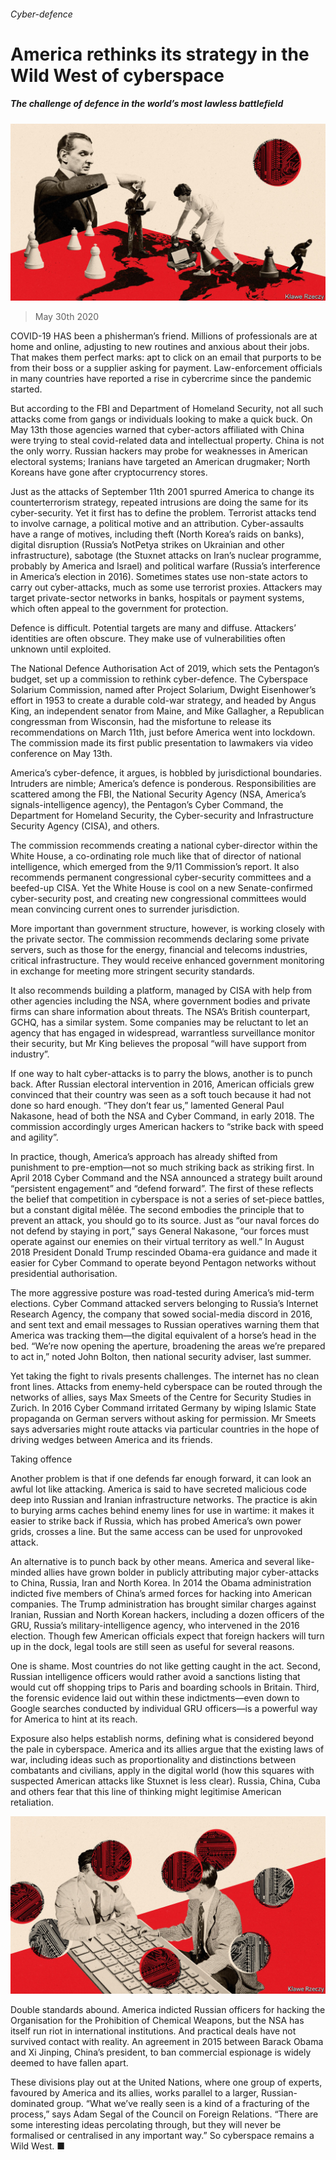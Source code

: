 ###### Cyber-defence

# America rethinks its strategy in the Wild West of cyberspace 

##### The challenge of defence in the world’s most lawless battlefield 

![image](images/20200530_USD001_0.jpg) 

> May 30th 2020 

COVID-19 HAS been a phisherman’s friend. Millions of professionals are at home and online, adjusting to new routines and anxious about their jobs. That makes them perfect marks: apt to click on an email that purports to be from their boss or a supplier asking for payment. Law-enforcement officials in many countries have reported a rise in cybercrime since the pandemic started.

But according to the FBI and Department of Homeland Security, not all such attacks come from gangs or individuals looking to make a quick buck. On May 13th those agencies warned that cyber-actors affiliated with China were trying to steal covid-related data and intellectual property. China is not the only worry. Russian hackers may probe for weaknesses in American electoral systems; Iranians have targeted an American drugmaker; North Koreans have gone after cryptocurrency stores.


Just as the attacks of September 11th 2001 spurred America to change its counterterrorism strategy, repeated intrusions are doing the same for its cyber-security. Yet it first has to define the problem. Terrorist attacks tend to involve carnage, a political motive and an attribution. Cyber-assaults have a range of motives, including theft (North Korea’s raids on banks), digital disruption (Russia’s NotPetya strikes on Ukrainian and other infrastructure), sabotage (the Stuxnet attacks on Iran’s nuclear programme, probably by America and Israel) and political warfare (Russia’s interference in America’s election in 2016). Sometimes states use non-state actors to carry out cyber-attacks, much as some use terrorist proxies. Attackers may target private-sector networks in banks, hospitals or payment systems, which often appeal to the government for protection.

Defence is difficult. Potential targets are many and diffuse. Attackers’ identities are often obscure. They make use of vulnerabilities often unknown until exploited.

The National Defence Authorisation Act of 2019, which sets the Pentagon’s budget, set up a commission to rethink cyber-defence. The Cyberspace Solarium Commission, named after Project Solarium, Dwight Eisenhower’s effort in 1953 to create a durable cold-war strategy, and headed by Angus King, an independent senator from Maine, and Mike Gallagher, a Republican congressman from Wisconsin, had the misfortune to release its recommendations on March 11th, just before America went into lockdown. The commission made its first public presentation to lawmakers via video conference on May 13th.

America’s cyber-defence, it argues, is hobbled by jurisdictional boundaries. Intruders are nimble; America’s defence is ponderous. Responsibilities are scattered among the FBI, the National Security Agency (NSA, America’s signals-intelligence agency), the Pentagon’s Cyber Command, the Department for Homeland Security, the Cyber-security and Infrastructure Security Agency (CISA), and others.

The commission recommends creating a national cyber-director within the White House, a co-ordinating role much like that of director of national intelligence, which emerged from the 9/11 Commission’s report. It also recommends permanent congressional cyber-security committees and a beefed-up CISA. Yet the White House is cool on a new Senate-confirmed cyber-security post, and creating new congressional committees would mean convincing current ones to surrender jurisdiction.

More important than government structure, however, is working closely with the private sector. The commission recommends declaring some private servers, such as those for the energy, financial and telecoms industries, critical infrastructure. They would receive enhanced government monitoring in exchange for meeting more stringent security standards.

It also recommends building a platform, managed by CISA with help from other agencies including the NSA, where government bodies and private firms can share information about threats. The NSA’s British counterpart, GCHQ, has a similar system. Some companies may be reluctant to let an agency that has engaged in widespread, warrantless surveillance monitor their security, but Mr King believes the proposal “will have support from industry”.

If one way to halt cyber-attacks is to parry the blows, another is to punch back. After Russian electoral intervention in 2016, American officials grew convinced that their country was seen as a soft touch because it had not done so hard enough. “They don’t fear us,” lamented General Paul Nakasone, head of both the NSA and Cyber Command, in early 2018. The commission accordingly urges American hackers to “strike back with speed and agility”.

In practice, though, America’s approach has already shifted from punishment to pre-emption—not so much striking back as striking first. In April 2018 Cyber Command and the NSA announced a strategy built around “persistent engagement” and “defend forward”. The first of these reflects the belief that competition in cyberspace is not a series of set-piece battles, but a constant digital mêlée. The second embodies the principle that to prevent an attack, you should go to its source. Just as “our naval forces do not defend by staying in port,” says General Nakasone, “our forces must operate against our enemies on their virtual territory as well.” In August 2018 President Donald Trump rescinded Obama-era guidance and made it easier for Cyber Command to operate beyond Pentagon networks without presidential authorisation.

The more aggressive posture was road-tested during America’s mid-term elections. Cyber Command attacked servers belonging to Russia’s Internet Research Agency, the company that sowed social-media discord in 2016, and sent text and email messages to Russian operatives warning them that America was tracking them—the digital equivalent of a horse’s head in the bed. “We’re now opening the aperture, broadening the areas we’re prepared to act in,” noted John Bolton, then national security adviser, last summer.

Yet taking the fight to rivals presents challenges. The internet has no clean front lines. Attacks from enemy-held cyberspace can be routed through the networks of allies, says Max Smeets of the Centre for Security Studies in Zurich. In 2016 Cyber Command irritated Germany by wiping Islamic State propaganda on German servers without asking for permission. Mr Smeets says adversaries might route attacks via particular countries in the hope of driving wedges between America and its friends.

Taking offence

Another problem is that if one defends far enough forward, it can look an awful lot like attacking. America is said to have secreted malicious code deep into Russian and Iranian infrastructure networks. The practice is akin to burying arms caches behind enemy lines for use in wartime: it makes it easier to strike back if Russia, which has probed America’s own power grids, crosses a line. But the same access can be used for unprovoked attack.

An alternative is to punch back by other means. America and several like-minded allies have grown bolder in publicly attributing major cyber-attacks to China, Russia, Iran and North Korea. In 2014 the Obama administration indicted five members of China’s armed forces for hacking into American companies. The Trump administration has brought similar charges against Iranian, Russian and North Korean hackers, including a dozen officers of the GRU, Russia’s military-intelligence agency, who intervened in the 2016 election. Though few American officials expect that foreign hackers will turn up in the dock, legal tools are still seen as useful for several reasons.

One is shame. Most countries do not like getting caught in the act. Second, Russian intelligence officers would rather avoid a sanctions listing that would cut off shopping trips to Paris and boarding schools in Britain. Third, the forensic evidence laid out within these indictments—even down to Google searches conducted by individual GRU officers—is a powerful way for America to hint at its reach.

Exposure also helps establish norms, defining what is considered beyond the pale in cyberspace. America and its allies argue that the existing laws of war, including ideas such as proportionality and distinctions between combatants and civilians, apply in the digital world (how this squares with suspected American attacks like Stuxnet is less clear). Russia, China, Cuba and others fear that this line of thinking might legitimise American retaliation.

![image](images/20200530_USD002_0.jpg) 


Double standards abound. America indicted Russian officers for hacking the Organisation for the Prohibition of Chemical Weapons, but the NSA has itself run riot in international institutions. And practical deals have not survived contact with reality. An agreement in 2015 between Barack Obama and Xi Jinping, China’s president, to ban commercial espionage is widely deemed to have fallen apart.

These divisions play out at the United Nations, where one group of experts, favoured by America and its allies, works parallel to a larger, Russian-dominated group. “What we’ve really seen is a kind of a fracturing of the process,” says Adam Segal of the Council on Foreign Relations. “There are some interesting ideas percolating through, but they will never be formalised or centralised in any important way.” So cyberspace remains a Wild West. ■


